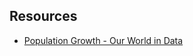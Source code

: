 

## Resources
- [Population Growth - Our World in Data](https://ourworldindata.org/population-growth#explore-data-poverty)